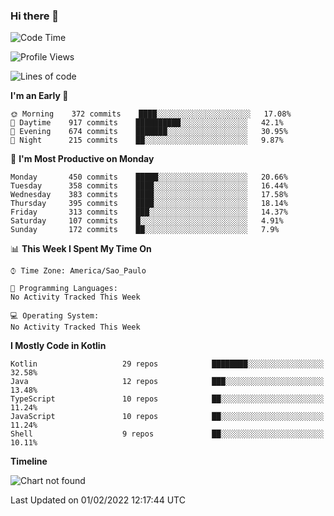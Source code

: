 ### Hi there 👋

<!--
**fernandonogueira/fernandonogueira** is a ✨ _special_ ✨ repository because its `README.md` (this file) appears on your GitHub profile.

Here are some ideas to get you started:

- 🔭 I’m currently working on ...
- 🌱 I’m currently learning ...
- 👯 I’m looking to collaborate on ...
- 🤔 I’m looking for help with ...
- 💬 Ask me about ...
- 📫 How to reach me: ...
- 😄 Pronouns: ...
- ⚡ Fun fact: ...
-->

<!--START_SECTION:waka-->
![Code Time](http://img.shields.io/badge/Code%20Time-1%2C196%20hrs%2017%20mins-blue)

![Profile Views](http://img.shields.io/badge/Profile%20Views-0-blue)

![Lines of code](https://img.shields.io/badge/From%20Hello%20World%20I%27ve%20Written-330%20Thousand%20lines%20of%20code-blue)

**I'm an Early 🐤** 

```text
🌞 Morning    372 commits    ████░░░░░░░░░░░░░░░░░░░░░   17.08% 
🌆 Daytime    917 commits    ██████████░░░░░░░░░░░░░░░   42.1% 
🌃 Evening    674 commits    ███████░░░░░░░░░░░░░░░░░░   30.95% 
🌙 Night      215 commits    ██░░░░░░░░░░░░░░░░░░░░░░░   9.87%

```
📅 **I'm Most Productive on Monday** 

```text
Monday       450 commits    █████░░░░░░░░░░░░░░░░░░░░   20.66% 
Tuesday      358 commits    ████░░░░░░░░░░░░░░░░░░░░░   16.44% 
Wednesday    383 commits    ████░░░░░░░░░░░░░░░░░░░░░   17.58% 
Thursday     395 commits    ████░░░░░░░░░░░░░░░░░░░░░   18.14% 
Friday       313 commits    ███░░░░░░░░░░░░░░░░░░░░░░   14.37% 
Saturday     107 commits    █░░░░░░░░░░░░░░░░░░░░░░░░   4.91% 
Sunday       172 commits    ██░░░░░░░░░░░░░░░░░░░░░░░   7.9%

```


📊 **This Week I Spent My Time On** 

```text
⌚︎ Time Zone: America/Sao_Paulo

💬 Programming Languages: 
No Activity Tracked This Week

💻 Operating System: 
No Activity Tracked This Week

```

**I Mostly Code in Kotlin** 

```text
Kotlin                   29 repos            ████████░░░░░░░░░░░░░░░░░   32.58% 
Java                     12 repos            ███░░░░░░░░░░░░░░░░░░░░░░   13.48% 
TypeScript               10 repos            ██░░░░░░░░░░░░░░░░░░░░░░░   11.24% 
JavaScript               10 repos            ██░░░░░░░░░░░░░░░░░░░░░░░   11.24% 
Shell                    9 repos             ██░░░░░░░░░░░░░░░░░░░░░░░   10.11%

```


**Timeline**

![Chart not found](https://raw.githubusercontent.com/fernandonogueira/fernandonogueira/master/charts/bar_graph.png) 


 Last Updated on 01/02/2022 12:17:44 UTC
<!--END_SECTION:waka-->
